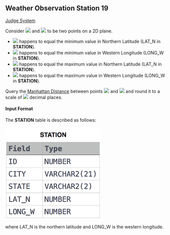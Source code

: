 ## Weather Observation Station 19

[Judge System](https://www.hackerrank.com/challenges/weather-observation-station-19/problem)

Consider <img src="https://latex.codecogs.com/svg.latex?\Large&space;P_1(a,b)"> and <img src="https://latex.codecogs.com/svg.latex?\Large&space;P_2(c,d)"> to be two points on a 2D plane.

- <img src="https://latex.codecogs.com/svg.latex?\Large&space;a"> happens to equal the minimum value in Northern Latitude (LAT_N in **STATION**).
- <img src="https://latex.codecogs.com/svg.latex?\Large&space;b"> happens to equal the minimum value in Western Longitude (LONG_W in **STATION**).
- <img src="https://latex.codecogs.com/svg.latex?\Large&space;c"> happens to equal the maximum value in Northern Latitude (LAT_N in **STATION**).
- <img src="https://latex.codecogs.com/svg.latex?\Large&space;d"> happens to equal the maximum value in Western Longitude (LONG_W in **STATION**).

Query the [Manhattan Distance](https://xlinux.nist.gov/dads/HTML/manhattanDistance.html) between points <img src="https://latex.codecogs.com/svg.latex?\Large&space;P_1"> and <img src="https://latex.codecogs.com/svg.latex?\Large&space;P_2"> and round it to a scale of <img src="https://latex.codecogs.com/svg.latex?\Large&space;4"> decimal places.

#### Input Format

The **STATION** table is described as follows:

![](https://github.com/andy489/Database/blob/master/assets/Weather%20Observation%20Station%201.jpg)

where LAT_N is the northern latitude and LONG_W is the western longitude. 
